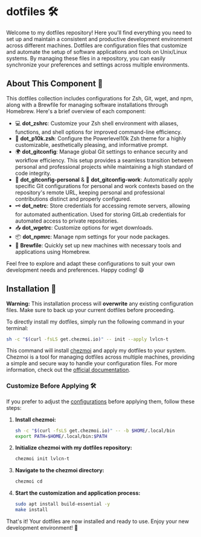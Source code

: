 # dotfiles 🛠️

Welcome to my dotfiles repository! Here you'll find everything you need to set up and maintain a consistent and productive development environment across different machines. Dotfiles are configuration files that customize and automate the setup of software applications and tools on Unix/Linux systems. By managing these files in a repository, you can easily synchronize your preferences and settings across multiple environments.

## About This Component 📝

This dotfiles collection includes configurations for Zsh, Git, wget, and npm, along with a Brewfile for managing software installations through Homebrew. Here's a brief overview of each component:

- 💻 **dot_zshrc**: Customize your Zsh shell environment with aliases, functions, and shell options for improved command-line efficiency.
- 🎨 **dot_p10k.zsh**: Configure the Powerlevel10k Zsh theme for a highly customizable, aesthetically pleasing, and informative prompt.
- 🌍 **dot_gitconfig**: Manage global Git settings to enhance security and workflow efficiency. This setup provides a seamless transition between personal and professional projects while maintaining a high standard of code integrity.
- 🏡 **dot_gitconfig-personal** & 💼 **dot_gitconfig-work**: Automatically apply specific Git configurations for personal and work contexts based on the repository's remote URL, keeping personal and professional contributions distinct and properly configured.
- 🗝️ **dot_netrc**: Store credentials for accessing remote servers, allowing for automated authentication. Used for storing GitLab credentials for automated access to private repositories.
- 📥 **dot_wgetrc**: Customize options for wget downloads.
- 📦 **dot_npmrc**: Manage npm settings for your node packages.
- 🍺 **Brewfile**: Quickly set up new machines with necessary tools and applications using Homebrew.

Feel free to explore and adapt these configurations to suit your own development needs and preferences. Happy coding! 😄

## Installation 🚀

**Warning:** This installation process will **overwrite** any existing configuration files. Make sure to back up your current dotfiles before proceeding.

To directly install my dotfiles, simply run the following command in your terminal:

```bash
sh -c "$(curl -fsLS get.chezmoi.io)" -- init --apply lvlcn-t
```

This command will install [chezmoi](https://chezmoi.io/) and apply my dotfiles to your system. Chezmoi is a tool for managing dotfiles across multiple machines, providing a simple and secure way to handle your configuration files. For more information, check out the [official documentation](https://www.chezmoi.io/docs/).

### Customize Before Applying 🛠️

If you prefer to adjust the [configurations](./.chezmoidata.yaml) before applying them, follow these steps:

1. **Install chezmoi:**

    ```bash
    sh -c "$(curl -fsLS get.chezmoi.io)" -- -b $HOME/.local/bin
    export PATH=$HOME/.local/bin:$PATH
    ```

2. **Initialize chezmoi with my dotfiles repository:**

    ```bash
    chezmoi init lvlcn-t
    ```

3. **Navigate to the chezmoi directory:**

    ```bash
    chezmoi cd
    ```

4. **Start the customization and application process:**

    ```bash
    sudo apt install build-essential -y
    make install
    ```

That's it! Your dotfiles are now installed and ready to use. Enjoy your new development environment! 🎉
